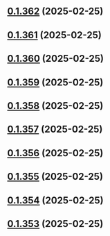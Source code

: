 ## [0.1.362](https://github.com/binary-braids/terraform-oracle/compare/v0.1.361...v0.1.362) (2025-02-25)



## [0.1.361](https://github.com/binary-braids/terraform-oracle/compare/v0.1.360...v0.1.361) (2025-02-25)



## [0.1.360](https://github.com/binary-braids/terraform-oracle/compare/v0.1.359...v0.1.360) (2025-02-25)



## [0.1.359](https://github.com/binary-braids/terraform-oracle/compare/v0.1.358...v0.1.359) (2025-02-25)



## [0.1.358](https://github.com/binary-braids/terraform-oracle/compare/v0.1.357...v0.1.358) (2025-02-25)



## [0.1.357](https://github.com/binary-braids/terraform-oracle/compare/v0.1.356...v0.1.357) (2025-02-25)



## [0.1.356](https://github.com/binary-braids/terraform-oracle/compare/v0.1.355...v0.1.356) (2025-02-25)



## [0.1.355](https://github.com/binary-braids/terraform-oracle/compare/v0.1.354...v0.1.355) (2025-02-25)



## [0.1.354](https://github.com/binary-braids/terraform-oracle/compare/v0.1.353...v0.1.354) (2025-02-25)



## [0.1.353](https://github.com/binary-braids/terraform-oracle/compare/v0.1.352...v0.1.353) (2025-02-25)



